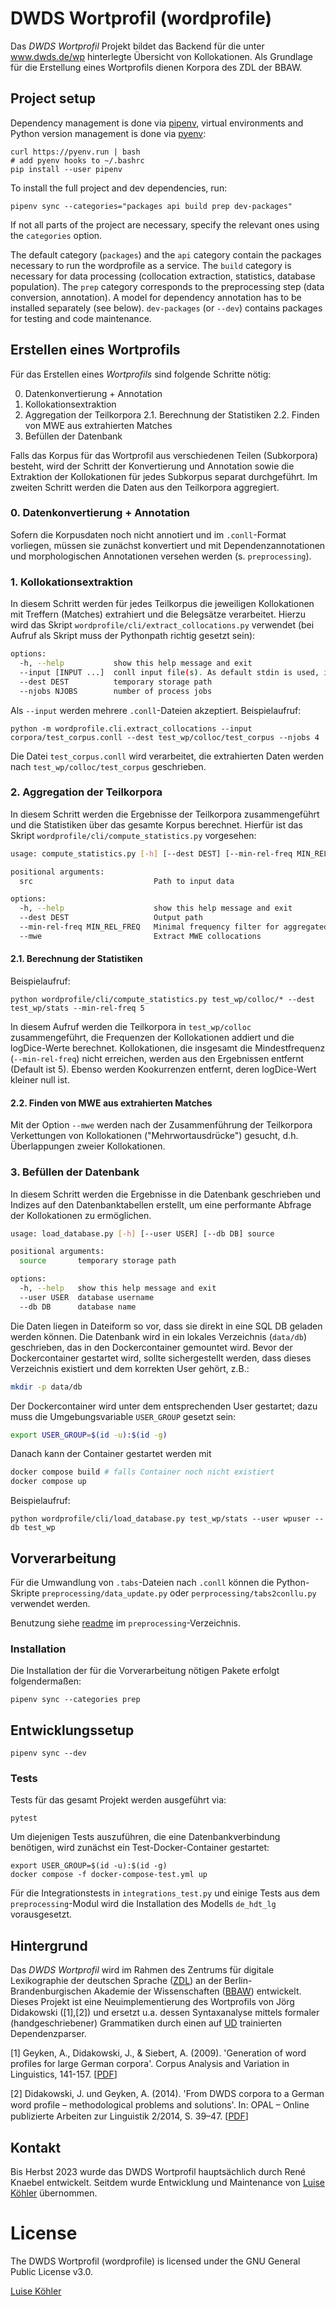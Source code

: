 # DWDS Wortprofil (wordprofile)

Das *DWDS Wortprofil* Projekt bildet das Backend für die unter www.dwds.de/wp hinterlegte Übersicht von Kollokationen.
Als Grundlage für die Erstellung eines Wortprofils dienen Korpora des ZDL der BBAW.

## Project setup

Dependency management is done via [pipenv](https://pipenv.pypa.io/),
virtual environments and Python version management is done via
[pyenv](https://github.com/pyenv/pyenv#getting-pyenv):

    curl https://pyenv.run | bash
    # add pyenv hooks to ~/.bashrc
    pip install --user pipenv


To install the full project and dev dependencies, run:

    pipenv sync --categories="packages api build prep dev-packages"

If not all parts of the project are necessary, specify the relevant ones using the `categories` option.

The default category (`packages`) and the `api` category contain the packages necessary to run the wordprofile as a service.
The `build` category is necessary for data processing (collocation extraction, statistics, database population).
The `prep` category corresponds to the preprocessing step (data conversion, annotation). A model for dependency annotation has to be installed separately (see below).
`dev-packages` (or `--dev`) contains packages for testing and code maintenance.


## Erstellen eines Wortprofils
Für das Erstellen eines *Wortprofils* sind folgende Schritte nötig:

0. Datenkonvertierung + Annotation
1. Kollokationsextraktion
2. Aggregation der Teilkorpora
  2.1. Berechnung der Statistiken
  2.2. Finden von MWE aus extrahierten Matches
3. Befüllen der Datenbank

Falls das Korpus für das Wortprofil aus verschiedenen Teilen (Subkorpora) besteht, wird der Schritt der Konvertierung und Annotation sowie die Extraktion der Kollokationen für jedes Subkorpus separat durchgeführt. Im zweiten Schritt werden die Daten aus den Teilkorpora aggregiert.

### 0. Datenkonvertierung + Annotation
Sofern die Korpusdaten noch nicht annotiert und im `.conll`-Format vorliegen, müssen sie zunächst konvertiert und mit Dependenzannotationen und morphologischen Annotationen versehen werden (s. `preprocessing`).

### 1. Kollokationsextraktion

In diesem Schritt werden für jedes Teilkorpus die jeweiligen Kollokationen mit Treffern (Matches) extrahiert und die Belegsätze verarbeitet.
Hierzu wird das Skript `wordprofile/cli/extract_collocations.py` verwendet (bei Aufruf als Skript muss der Pythonpath richtig gesetzt sein):

```sh
options:
  -h, --help           show this help message and exit
  --input [INPUT ...]  conll input file(s). As default stdin is used, if this option is not used.
  --dest DEST          temporary storage path
  --njobs NJOBS        number of process jobs
```
Als `--input` werden mehrere `.conll`-Dateien akzeptiert.
Beispielaufruf:
```shell
python -m wordprofile.cli.extract_collocations --input corpora/test_corpus.conll --dest test_wp/colloc/test_corpus --njobs 4
```
Die Datei `test_corpus.conll` wird verarbeitet, die extrahierten Daten werden nach `test_wp/colloc/test_corpus` geschrieben.

### 2. Aggregation der Teilkorpora
In diesem Schritt werden die Ergebnisse der Teilkorpora zusammengeführt und die Statistiken über das gesamte Korpus berechnet.
Hierfür ist das Skript `wordprofile/cli/compute_statistics.py` vorgesehen:

```sh
usage: compute_statistics.py [-h] [--dest DEST] [--min-rel-freq MIN_REL_FREQ] [--mwe] src [src ...]

positional arguments:
  src                           Path to input data

options:
  -h, --help                    show this help message and exit
  --dest DEST                   Output path
  --min-rel-freq MIN_REL_FREQ   Minimal frequency filter for aggregated collocations
  --mwe                         Extract MWE collocations
```

#### 2.1. Berechnung der Statistiken
Beispielaufruf:
```shell
python wordprofile/cli/compute_statistics.py test_wp/colloc/* --dest test_wp/stats --min-rel-freq 5
```
In diesem Aufruf werden die Teilkorpora in `test_wp/colloc` zusammengeführt, die Frequenzen der Kollokationen addiert und die logDice-Werte berechnet. Kollokationen, die insgesamt die Mindestfrequenz (`--min-rel-freq`) nicht erreichen, werden aus den Ergebnissen entfernt (Default ist 5). Ebenso werden Kookurrenzen entfernt, deren logDice-Wert kleiner null ist.


#### 2.2. Finden von MWE aus extrahierten Matches
Mit der Option `--mwe` werden nach der Zusammenführung der Teilkorpora Verkettungen von Kollokationen ("Mehrwortausdrücke") gesucht, d.h. Überlappungen zweier Kollokationen.

### 3. Befüllen der Datenbank
In diesem Schritt werden die Ergebnisse in die Datenbank geschrieben und Indizes auf den Datenbanktabellen erstellt, um eine performante Abfrage der Kollokationen zu ermöglichen.

```sh
usage: load_database.py [-h] [--user USER] [--db DB] source

positional arguments:
  source       temporary storage path

options:
  -h, --help   show this help message and exit
  --user USER  database username
  --db DB      database name
```

Die Daten liegen in Dateiform so vor, dass sie direkt in eine SQL DB geladen werden können. Die Datenbank wird in ein lokales Verzeichnis (`data/db`) geschrieben, das in den Dockercontainer gemountet wird.
Bevor der Dockercontainer gestartet wird, sollte sichergestellt werden, dass dieses Verzeichnis existiert und dem korrekten User gehört, z.B.:
```sh
mkdir -p data/db
```
Der Dockercontainer wird unter dem entsprechenden User gestartet; dazu muss die Umgebungsvariable `USER_GROUP` gesetzt sein:
```sh
export USER_GROUP=$(id -u):$(id -g)
```
Danach kann der Container gestartet werden mit
```sh
docker compose build # falls Container noch nicht existiert
docker compose up
```

Beispielaufruf:
```shell
python wordprofile/cli/load_database.py test_wp/stats --user wpuser --db test_wp
```


## Vorverarbeitung
Für die Umwandlung von `.tabs`-Dateien nach `.conll` können die Python-Skripte `preprocessing/data_update.py` oder `perprocessing/tabs2conllu.py` verwendet werden.

Benutzung siehe [readme](preprocessing/README.md) im `preprocessing`-Verzeichnis.

### Installation
Die Installation der für die Vorverarbeitung nötigen Pakete erfolgt folgendermaßen:
```
pipenv sync --categories prep
```

## Entwicklungssetup

```shell
pipenv sync --dev
```

### Tests
Tests für das gesamt Projekt werden ausgeführt via:

```shell
pytest
```

Um diejenigen Tests auszuführen, die eine Datenbankverbindung benötigen, wird zunächst ein Test-Docker-Container gestartet:
```shell
export USER_GROUP=$(id -u):$(id -g)
docker compose -f docker-compose-test.yml up
```
Für die Integrationstests in `integrations_test.py` und einige Tests aus dem `preprocessing`-Modul wird die Installation des Modells `de_hdt_lg` vorausgesetzt.

## Hintergrund
Das *DWDS Wortprofil* wird im Rahmen des Zentrums für digitale Lexikographie der deutschen Sprache ([ZDL](https://www.zdl.org/)) an der Berlin-Brandenburgischen Akademie der Wissenschaften ([BBAW](https://www.bbaw.de/)) entwickelt. Dieses Projekt ist eine Neuimplementierung des Wortprofils von Jörg Didakowski ([1],[2]) und ersetzt u.a. dessen Syntaxanalyse mittels formaler (handgeschriebener) Grammatiken durch einen auf [UD](https://universaldependencies.org/) trainierten Dependenzparser.

[1] Geyken, A., Didakowski, J., & Siebert, A. (2009). 'Generation of word profiles for large German corpora'. Corpus Analysis and Variation in Linguistics, 141-157. [[PDF](https://www.dwds.de/dwds_static/publications/text/Geyken_Didakowksi_Siebert_WordProfiles_Ms.pdf)]

[2] Didakowski, J. und Geyken, A. (2014). 'From DWDS corpora to a German word proﬁle – methodological problems and solutions'. In: OPAL – Online publizierte Arbeiten zur Linguistik 2/2014, S. 39–47. [[PDF](https://www.dwds.de/dwds_static/publications/pdf/didakowski_geyken_internetlexikografie_2012_final.pdf)]

## Kontakt
Bis Herbst 2023 wurde das DWDS Wortprofil hauptsächlich durch René Knaebel entwickelt. Seitdem wurde Entwicklung und Maintenance von [Luise Köhler](mailto:luise.koehler@bbaw.de) übernommen.

# License
The DWDS Wortprofil (wordprofile) is licensed under the GNU General Public License v3.0.

[Luise Köhler](mailto:luise.koehler@bbaw.de)
